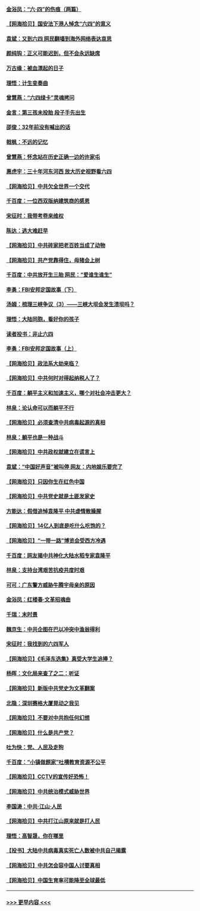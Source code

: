 #### [金浴凤：“六·四”的伤痕（两篇）](../pages/nsc993/n13001719.md?t=06061501) 
#### [【网海拾贝】国安法下港人悼念“六四”的意义](../pages/nsc993/n13001039.md?t=06061501) 
#### [袁斌：又到六四 网民翻墙到海外网络表达哀思](../pages/nsc993/n13000995.md?t=06061501) 
#### [颜纯钩：正义可能迟到，但不会永远缺席](../pages/nsc993/n13000920.md?t=06061501) 
#### [万古缘：被血漂起的日子](../pages/nsc993/n13000914.md?t=06061501) 
#### [理悟：计生变奏曲](../pages/nsc993/n13000414.md?t=06061501) 
#### [曾慧燕：“六四绿卡”灵魂拷问](../pages/nsc993/n13000277.md?t=06061501) 
#### [金言：第三孩未投胎 段子手先出生](../pages/nsc993/n13000215.md?t=06061501) 
#### [邵俊：32年前没有喊出的话](../pages/nsc993/n13000181.md?t=06061501) 
#### [戟枫：不远的记忆](../pages/nsc993/n13000121.md?t=06061501) 
#### [曾慧燕：怀念站在历史正确一边的许家屯](../pages/nsc993/n13000073.md?t=06061501) 
#### [惠虎宇：三十年河东河西 放大历史视野看六四](../pages/nsc993/n13000018.md?t=06061501) 
#### [【网海拾贝】中共欠全世界一个交代](../pages/nsc993/n12998706.md?t=06061501) 
#### [千百度：一位西双版纳建筑商的感恩](../pages/nsc993/n12998487.md?t=06061501) 
#### [宋征时：我带考卷来维权](../pages/nsc993/n12994088.md?t=06061501) 
#### [陈达：逃大难赶早](../pages/nsc993/n12993569.md?t=06061501) 
#### [【网海拾贝】中共砖家把老百姓当成了动物](../pages/nsc993/n12993483.md?t=06061501) 
#### [【网海拾贝】共产党靠得住，母猪会上树](../pages/nsc993/n12990730.md?t=06061501) 
#### [千百度：中共放开生三胎 网民：“爱谁生谁生”](../pages/nsc993/n12990644.md?t=06061501) 
#### [李勇：FBI安邦定国故事（下）](../pages/nsc993/n12987854.md?t=06061501) 
#### [汤姆：梳理三峡争议（3）——三峡大坝会发生溃坝吗？](../pages/nsc993/n12989806.md?t=06061501) 
#### [理悟：大陆同胞，看好你的孩子](../pages/nsc993/n12989778.md?t=06061501) 
#### [读者投书：非止六四](../pages/nsc993/n12989673.md?t=06061501) 
#### [李勇：FBI安邦定国故事（上）](../pages/nsc993/n12987749.md?t=06061501) 
#### [【网海拾贝】政法系大劫来临？](../pages/nsc993/n12987596.md?t=06061501) 
#### [【网海拾贝】中共何时对得起纳税人了？](../pages/nsc993/n12985578.md?t=06061501) 
#### [千百度：躺平主义和加速主义，哪个对社会冲击更大？](../pages/nsc993/n12985512.md?t=06061501) 
#### [林泉：论认命可以而躺平不行](../pages/nsc993/n12985505.md?t=06061501) 
#### [【网海拾贝】必须查清中共病毒起源的真相](../pages/nsc993/n12984276.md?t=06061501) 
#### [林泉：躺平也是一种战斗](../pages/nsc993/n12984194.md?t=06061501) 
#### [【网海拾贝】中共政权就建立在谎言上](../pages/nsc993/n12981880.md?t=06061501) 
#### [袁斌：“中国好声音”被叫停 网友：内地娱乐要完了](../pages/nsc993/n12981826.md?t=06061501) 
#### [【网海拾贝】只因你生在红色中国](../pages/nsc993/n12979096.md?t=06061501) 
#### [【网海拾贝】中共党史就是土匪发家史](../pages/nsc993/n12976478.md?t=06061501) 
#### [方能达：假借追悼袁隆平 中共虚情散臊腥](../pages/nsc993/n12976396.md?t=06061501) 
#### [【网海拾贝】14亿人到底是吃什么吃饱的？](../pages/nsc993/n12974125.md?t=06061501) 
#### [【网海拾贝】“一带一路”博览会受西方冷遇](../pages/nsc993/n12971787.md?t=06061501) 
#### [千百度：网友揭中共神化大陆水稻专家袁隆平](../pages/nsc993/n12971733.md?t=06061501) 
#### [林泉：支持台湾艰苦抗疫共度时艰](../pages/nsc993/n12971350.md?t=06061501) 
#### [可可：广东警方威胁牛腾宇母亲的原因](../pages/nsc993/n12971100.md?t=06061501) 
#### [金浴凤：红楼春·文革招魂曲](../pages/nsc993/n12970354.md?t=06061501) 
#### [千瑞：末时景](../pages/nsc993/n12970337.md?t=06061501) 
#### [魏京生：中共企图在巴以冲突中渔翁得利](../pages/nsc993/n12970286.md?t=06061501) 
#### [宋征时：我找到的六四军人](../pages/nsc993/n12970213.md?t=06061501) 
#### [【网海拾贝】《毛泽东选集》真受大学生追捧？](../pages/nsc993/n12968779.md?t=06061501) 
#### [杨晖：文化局来查了之二：听证](../pages/nsc993/n12966528.md?t=06061501) 
#### [【网海拾贝】新版中共党史为文革翻案](../pages/nsc993/n12967526.md?t=06061501) 
#### [北隐：深圳赛格大厦晃动之我见](../pages/nsc993/n12967393.md?t=06061501) 
#### [【网海拾贝】不要对中共抱任何幻想](../pages/nsc993/n12965222.md?t=06061501) 
#### [【网海拾贝】什么是共产党？](../pages/nsc993/n12962781.md?t=06061501) 
#### [吐为快：党、人民及走狗](../pages/nsc993/n12962747.md?t=06061501) 
#### [千百度：“小镇做题家”吐槽教育资源不公平](../pages/nsc993/n12962705.md?t=06061501) 
#### [【网海拾贝】CCTV的宣传好恐怖！](../pages/nsc993/n12959984.md?t=06061501) 
#### [【网海拾贝】中共统治模式威胁世界](../pages/nsc993/n12957622.md?t=06061501) 
#### [李国涛：中共‧江山‧人民](../pages/nsc993/n12957502.md?t=06061501) 
#### [【网海拾贝】中共打江山原来就是打人民](../pages/nsc993/n12954345.md?t=06061501) 
#### [理悟：高智晟，你在哪里](../pages/nsc993/n12953115.md?t=06061501) 
#### [【投书】大陆中共病毒真实死亡人数被中共自己揭露](../pages/nsc993/n12953050.md?t=06061501) 
#### [【网海拾贝】中共怎会容中国人讨要真相](../pages/nsc993/n12952161.md?t=06061501) 
#### [【网海拾贝】中国生育率可能降至全球最低](../pages/nsc993/n12948793.md?t=06061501) 

----
#### [ >>> 更早内容 <<< ](../indexes/nsc993-earlier.md)
